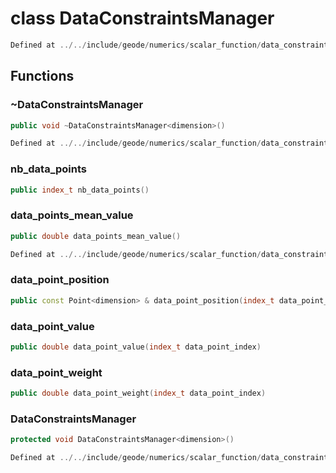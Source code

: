 # class DataConstraintsManager

```cpp
Defined at ../../include/geode/numerics/scalar_function/data_constraints_manager.h#19
```

## Functions

### ~DataConstraintsManager

```cpp
public void ~DataConstraintsManager<dimension>()
```

```cpp
Defined at ../../include/geode/numerics/scalar_function/data_constraints_manager.h#22
```

### nb_data_points

```cpp
public index_t nb_data_points()
```

### data_points_mean_value

```cpp
public double data_points_mean_value()
```

```cpp
Defined at ../../include/geode/numerics/scalar_function/data_constraints_manager.h#26
```

### data_point_position

```cpp
public const Point<dimension> & data_point_position(index_t data_point_index)
```

### data_point_value

```cpp
public double data_point_value(index_t data_point_index)
```

### data_point_weight

```cpp
public double data_point_weight(index_t data_point_index)
```

### DataConstraintsManager

```cpp
protected void DataConstraintsManager<dimension>()
```

```cpp
Defined at ../../include/geode/numerics/scalar_function/data_constraints_manager.h#44
```



